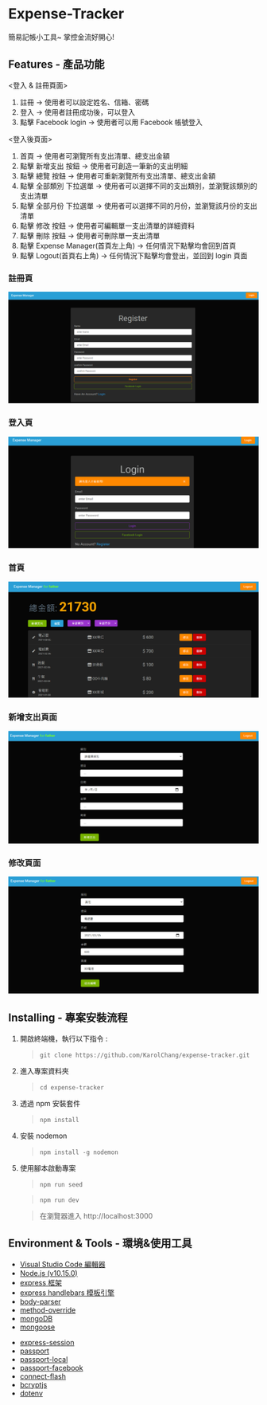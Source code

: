 # Expense-Tracker

簡易記帳小工具~
掌控金流好開心!

## Features - 產品功能

<登入 & 註冊頁面>

1. 註冊 -> 使用者可以設定姓名、信箱、密碼
2. 登入 -> 使用者註冊成功後，可以登入
3. 點擊 Facebook login -> 使用者可以用 Facebook 帳號登入

<登入後頁面>

1. 首頁 -> 使用者可瀏覽所有支出清單、總支出金額
2. 點擊 新增支出 按鈕 -> 使用者可創造一筆新的支出明細
3. 點擊 總覽 按鈕 -> 使用者可重新瀏覽所有支出清單、總支出金額
4. 點擊 全部類別 下拉選單 -> 使用者可以選擇不同的支出類別，並瀏覽該類別的支出清單
5. 點擊 全部月份 下拉選單 -> 使用者可以選擇不同的月份，並瀏覽該月份的支出清單
6. 點擊 修改 按鈕 -> 使用者可編輯單一支出清單的詳細資料
7. 點擊 刪除 按鈕 -> 使用者可刪除單一支出清單
8. 點擊 Expense Manager(首頁左上角) -> 任何情況下點擊均會回到首頁
9. 點擊 Logout(首頁右上角) -> 任何情況下點擊均會登出，並回到 login 頁面

### 註冊頁

![](pictures/register.png)

### 登入頁

![](pictures/login.png)

### 首頁

![](pictures/index.png)

### 新增支出頁面

![](pictures/create.png)

### 修改頁面

![](pictures/edit.png)

## Installing - 專案安裝流程

1. 開啟終端機，執行以下指令 :

   > `git clone https://github.com/KarolChang/expense-tracker.git`

2. 進入專案資料夾

   > `cd expense-tracker`

3. 透過 npm 安裝套件

   > `npm install`

4. 安裝 nodemon

   > `npm install -g nodemon`

5. 使用腳本啟動專案

   > `npm run seed`

   > `npm run dev`

   > 在瀏覽器進入 http://localhost:3000

## Environment & Tools - 環境&使用工具

- [Visual Studio Code 編輯器](https://code.visualstudio.com/)
- [Node.js (v10.15.0)](https://nodejs.org/en/)
- [express 框架](https://www.npmjs.com/package/express)
- [express handlebars 模板引擎](https://www.npmjs.com/package/express-handlebars)
- [body-parser](https://www.npmjs.com/package/body-parser)
- [method-override](https://www.npmjs.com/package/method-override)
- [mongoDB](https://www.mongodb.com/2)
- [mongoose](https://mongoosejs.com/)

* [express-session](https://www.npmjs.com/package/express-session)
* [passport](https://www.npmjs.com/package/passport)
* [passport-local](https://www.npmjs.com/package/passport-local)
* [passport-facebook](https://www.npmjs.com/package/passport-facebook)
* [connect-flash](https://www.npmjs.com/package/connect-flash)
* [bcryptjs](https://www.npmjs.com/package/bcryptjs)
* [dotenv](https://www.npmjs.com/package/dotenv)
